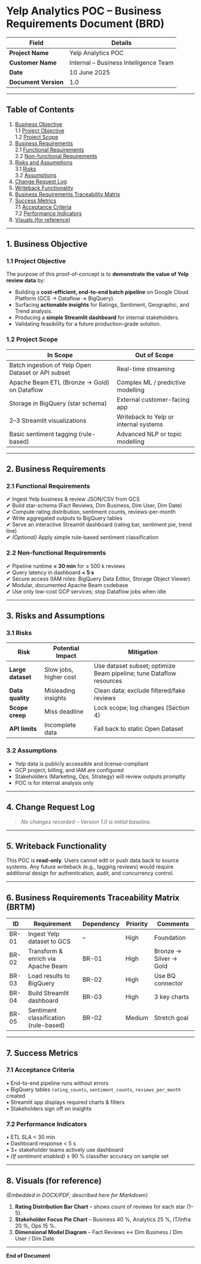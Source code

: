 # Yelp Analytics POC – Business Requirements Document (BRD)

| Field | Details |
|-------|---------|
| **Project Name** | Yelp Analytics POC |
| **Customer Name** | Internal – Business Intelligence Team |
| **Date** | 10 June 2025 |
| **Document Version** | 1.0 |

---

## Table of Contents
1. [Business Objective](#business-objective)  
   1.1 [Project Objective](#project-objective)  
   1.2 [Project Scope](#project-scope)  
2. [Business Requirements](#business-requirements)  
   2.1 [Functional Requirements](#functional-requirements)  
   2.2 [Non-functional Requirements](#non-functional-requirements)  
3. [Risks and Assumptions](#risks-and-assumptions)  
   3.1 [Risks](#risks)  
   3.2 [Assumptions](#assumptions)  
4. [Change Request Log](#change-request-log)  
5. [Writeback Functionality](#writeback-functionality)  
6. [Business Requirements Traceability Matrix](#brtm)  
7. [Success Metrics](#success-metrics)  
   7.1 [Acceptance Criteria](#acceptance-criteria)  
   7.2 [Performance Indicators](#performance-indicators)  
8. [Visuals (for reference)](#visuals)

---

## 1. Business Objective<a name="business-objective"></a>

### 1.1 Project Objective<a name="project-objective"></a>
The purpose of this proof-of-concept is to **demonstrate the value of Yelp review data** by:
- Building a **cost-efficient, end-to-end batch pipeline** on Google Cloud Platform (GCS → Dataflow → BigQuery).
- Surfacing **actionable insights** for Ratings, Sentiment, Geographic, and Trend analysis.
- Producing a **simple Streamlit dashboard** for internal stakeholders.
- Validating feasibility for a future production-grade solution.

### 1.2 Project Scope<a name="project-scope"></a>

| In Scope | Out of Scope |
|----------|--------------|
| Batch ingestion of Yelp Open Dataset or API subset | Real-time streaming |
| Apache Beam ETL (Bronze → Gold) on Dataflow | Complex ML / predictive modelling |
| Storage in BigQuery (star schema) | External customer-facing app |
| 2–3 Streamlit visualizations | Writeback to Yelp or internal systems |
| Basic sentiment tagging (rule-based) | Advanced NLP or topic modelling |

---

## 2. Business Requirements<a name="business-requirements"></a>

### 2.1 Functional Requirements<a name="functional-requirements"></a>
✔ Ingest Yelp business & review JSON/CSV from GCS  
✔ Build star-schema (Fact Reviews, Dim Business, Dim User, Dim Date)  
✔ Compute rating distribution, sentiment counts, reviews-per-month  
✔ Write aggregated outputs to BigQuery tables  
✔ Serve an interactive Streamlit dashboard (rating bar, sentiment pie, trend line)  
✔ *(Optional)* Apply simple rule-based sentiment classification

### 2.2 Non-functional Requirements<a name="non-functional-requirements"></a>
✔ Pipeline runtime **< 30 min** for ≤ 500 k reviews  
✔ Query latency in dashboard **< 5 s**  
✔ Secure access (IAM roles: BigQuery Data Editor, Storage Object Viewer)  
✔ Modular, documented Apache Beam codebase  
✔ Use only low-cost GCP services; stop Dataflow jobs when idle

---

## 3. Risks and Assumptions<a name="risks-and-assumptions"></a>

### 3.1 Risks<a name="risks"></a>
| Risk | Potential Impact | Mitigation |
|------|-----------------|------------|
| **Large dataset** | Slow jobs, higher cost | Use dataset subset; optimize Beam pipeline; tune Dataflow resources |
| **Data quality** | Misleading insights | Clean data; exclude filtered/fake reviews |
| **Scope creep** | Miss deadline | Lock scope; log changes (Section 4) |
| **API limits** | Incomplete data | Fall back to static Open Dataset |

### 3.2 Assumptions<a name="assumptions"></a>
- Yelp data is publicly accessible and license-compliant  
- GCP project, billing, and IAM are configured  
- Stakeholders (Marketing, Ops, Strategy) will review outputs promptly  
- POC is for internal analysis only

---

## 4. Change Request Log<a name="change-request-log"></a>
> *No changes recorded – Version 1.0 is initial baseline.*

---

## 5. Writeback Functionality<a name="writeback-functionality"></a>
This POC is **read-only**. Users cannot edit or push data back to source systems. Any future writeback (e.g., tagging reviews) would require additional design for authentication, audit, and concurrency control.

---

## 6. Business Requirements Traceability Matrix (BRTM)<a name="brtm"></a>

| ID | Requirement | Dependency | Priority | Comments |
|----|-------------|------------|----------|----------|
| BR-01 | Ingest Yelp dataset to GCS | – | High | Foundation |
| BR-02 | Transform & enrich via Apache Beam | BR-01 | High | Bronze → Silver → Gold |
| BR-03 | Load results to BigQuery | BR-02 | High | Use BQ connector |
| BR-04 | Build Streamlit dashboard | BR-03 | High | 3 key charts |
| BR-05 | Sentiment classification (rule-based) | BR-02 | Medium | Stretch goal |

---

## 7. Success Metrics<a name="success-metrics"></a>

### 7.1 Acceptance Criteria<a name="acceptance-criteria"></a>
• End-to-end pipeline runs without errors  
• BigQuery tables `rating_counts`, `sentiment_counts`, `reviews_per_month` created  
• Streamlit app displays required charts & filters  
• Stakeholders sign off on insights

### 7.2 Performance Indicators<a name="performance-indicators"></a>
• ETL SLA < 30 min  
• Dashboard response < 5 s  
• 3+ stakeholder teams actively use dashboard  
• *(If sentiment enabled)* ≥ 90 % classifier accuracy on sample set

---

## 8. Visuals (for reference)<a name="visuals"></a>

*(Embedded in DOCX/PDF; described here for Markdown)*  

1. **Rating Distribution Bar Chart** – shows count of reviews for each star (1–5).  
2. **Stakeholder Focus Pie Chart** – Business 40 %, Analytics 25 %, IT/Infra 20 %, Ops 15 %.  
3. **Dimensional Model Diagram** – Fact Reviews ↔ Dim Business / Dim User / Dim Date  

---

**End of Document**

